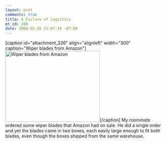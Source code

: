 ```yaml
--- 
layout: post
comments: true
title: A Failure of Logistics
mt_id: 208
date: 2008-05-16 21:07:34 -07:00
---
```

[caption id="attachment_326" align="alignleft" width="300" caption="Wiper blades from Amazon"]<a href="http://dinomite.net/wp-content/uploads/2008/09/wiper-blades.jpg"><img src="http://dinomite.net/wp-content/uploads/2008/09/wiper-blades-300x225.jpg" alt="Wiper blades from Amazon" title="wiper-blades" width="300" height="225" class="size-medium wp-image-326" /></a>[/caption]
My roommate ordered some wiper blades that Amazon had on sale.  He did a single order and yet the blades came in two boxes, each easily large enough to fit both blades, even though the boxes shipped from the same warehouse.
